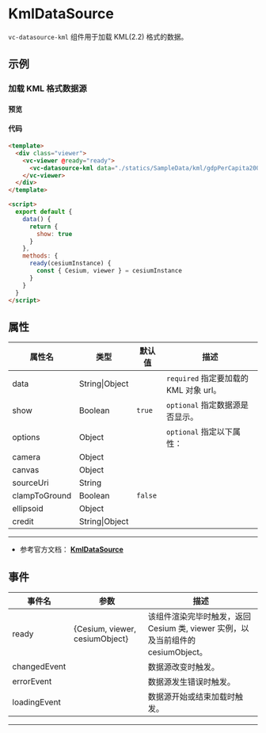 # KmlDataSource

`vc-datasource-kml` 组件用于加载 KML(2.2) 格式的数据。

## 示例

### 加载 KML 格式数据源

#### 预览

<doc-preview>
  <template>
    <div class="viewer">
      <vc-viewer @ready="ready">
        <vc-datasource-kml data="./statics/SampleData/kml/gdpPerCapita2008.kmz" :show="show"></vc-datasource-kml>
      </vc-viewer>
    </div>
  </template>

  <script>
    export default {
      data() {
        return {
          show: true
        }
      },
      methods: {
        ready(cesiumInstance) {
          const { Cesium, viewer } = cesiumInstance
        }
      }
    }
  </script>
</doc-preview>

#### 代码

```html
<template>
  <div class="viewer">
    <vc-viewer @ready="ready">
      <vc-datasource-kml data="./statics/SampleData/kml/gdpPerCapita2008.kmz" :show="show"></vc-datasource-kml>
    </vc-viewer>
  </div>
</template>

<script>
  export default {
    data() {
      return {
        show: true
      }
    },
    methods: {
      ready(cesiumInstance) {
        const { Cesium, viewer } = cesiumInstance
      }
    }
  }
</script>
```

## 属性

| 属性名        | 类型           | 默认值  | 描述                                   |
| ------------- | -------------- | ------- | -------------------------------------- |
| data          | String\|Object |         | `required` 指定要加载的 KML 对象 url。 |
| show          | Boolean        | `true`  | `optional` 指定数据源是否显示。        |
| options       | Object         |         | `optional` 指定以下属性：              |
| camera        | Object         |         |                                        |
| canvas        | Object         |         |                                        |
| sourceUri     | String         |         |                                        |
| clampToGround | Boolean        | `false` |                                        |
| ellipsoid     | Object         |         |                                        |
| credit        | String\|Object |         |                                        |

---

- 参考官方文档： **[KmlDataSource](https://cesium.com/docs/cesiumjs-ref-doc/KmlDataSource.html)**

## 事件

| 事件名       | 参数                           | 描述                                                                             |
| ------------ | ------------------------------ | -------------------------------------------------------------------------------- |
| ready        | {Cesium, viewer, cesiumObject} | 该组件渲染完毕时触发，返回 Cesium 类, viewer 实例，以及当前组件的 cesiumObject。 |
| changedEvent |                                | 数据源改变时触发。                                                               |
| errorEvent   |                                | 数据源发生错误时触发。                                                           |
| loadingEvent |                                | 数据源开始或结束加载时触发。                                                     |

---
